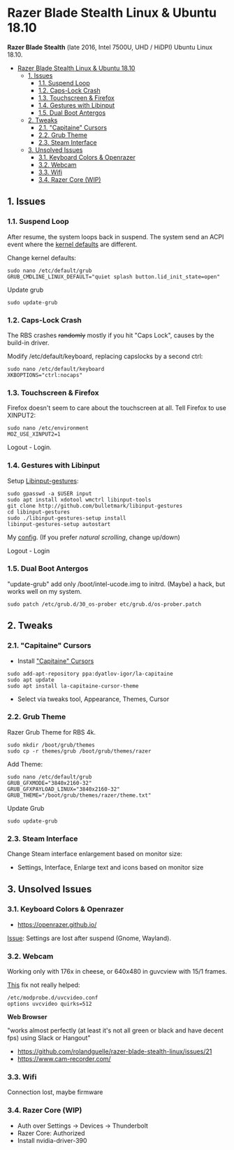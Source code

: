 # Razer Blade Stealth Linux & Ubuntu 18.10

**Razer Blade Stealth** (late 2016, Intel 7500U, UHD / HiDPI) Ubuntu Linux 18.10.

<!-- TOC depthFrom:2 -->

- [Razer Blade Stealth Linux & Ubuntu 18.10](#razer-blade-stealth-linux--ubuntu-1810)
  - [1. Issues](#1-issues)
    - [1.1. Suspend Loop](#11-suspend-loop)
    - [1.2. Caps-Lock Crash](#12-caps-lock-crash)
    - [1.3. Touchscreen & Firefox](#13-touchscreen--firefox)
    - [1.4. Gestures with Libinput](#14-gestures-with-libinput)
    - [1.5. Dual Boot Antergos](#15-dual-boot-antergos)
  - [2. Tweaks](#2-tweaks)
    - [2.1. "Capitaine" Cursors](#21-capitaine-cursors)
    - [2.2. Grub Theme](#22-grub-theme)
    - [2.3. Steam Interface](#23-steam-interface)
  - [3. Unsolved Issues](#3-unsolved-issues)
    - [3.1. Keyboard Colors & Openrazer](#31-keyboard-colors--openrazer)
    - [3.2. Webcam](#32-webcam)
    - [3.3. Wifi](#33-wifi)
    - [3.4. Razer Core (WIP)](#34-razer-core-wip)

<!-- /TOC -->

## 1. Issues

### 1.1. Suspend Loop

After resume, the system loops back in suspend.
The system send an ACPI event where the [kernel defaults](https://patchwork.kernel.org/patch/9512307/) are different.

Change kernel defaults:

```shell
sudo nano /etc/default/grub
GRUB_CMDLINE_LINUX_DEFAULT="quiet splash button.lid_init_state=open"
```

Update grub

```shell
sudo update-grub
```

### 1.2. Caps-Lock Crash

The RBS crashes ~~randomly~~ mostly if you hit "Caps Lock", causes by the build-in driver.

Modify /etc/default/keyboard, replacing capslocks by a second ctrl:

```shell
sudo nano /etc/default/keyboard
XKBOPTIONS="ctrl:nocaps"
```

### 1.3. Touchscreen & Firefox

Firefox doesn't seem to care about the touchscreen at all.
Tell Firefox to use XINPUT2:

```shell
sudo nano /etc/environment
MOZ_USE_XINPUT2=1
```

Logout - Login.

### 1.4. Gestures with Libinput

Setup [Libinput-gestures](https://github.com/bulletmark/libinput-gestures):

```shell
sudo gpasswd -a $USER input
sudo apt install xdotool wmctrl libinput-tools
git clone http://github.com/bulletmark/libinput-gestures
cd libinput-gestures
sudo ./libinput-gestures-setup install
libinput-gestures-setup autostart
```

My [config](config/libinput-gestures.conf).
(If you prefer _natural scrolling_, change up/down)

Logout - Login

### 1.5. Dual Boot Antergos

"update-grub" add only /boot/intel-ucode.img to initrd.
(Maybe) a hack, but works well on my system.

```shell
sudo patch /etc/grub.d/30_os-prober etc/grub.d/os-prober.patch
```

## 2. Tweaks

### 2.1. "Capitaine" Cursors

- Install ["Capitaine" Cursors](https://github.com/keeferrourke/capitaine-cursors)

```shell
sudo add-apt-repository ppa:dyatlov-igor/la-capitaine
sudo apt update
sudo apt install la-capitaine-cursor-theme
```

- Select via tweaks tool, Appearance, Themes, Cursor

### 2.2. Grub Theme

Razer Grub Theme for RBS 4k.

```shell
sudo mkdir /boot/grub/themes
sudo cp -r themes/grub /boot/grub/themes/razer
```

Add Theme:

```shell
sudo nano /etc/default/grub
GRUB_GFXMODE="3840x2160-32"
GRUB_GFXPAYLOAD_LINUX="3840x2160-32"
GRUB_THEME="/boot/grub/themes/razer/theme.txt"
```

Update Grub

```shell
sudo update-grub
```

### 2.3. Steam Interface

Change Steam interface enlargement based on monitor size:

- Settings, Interface, Enlarge text and icons based on monitor size

## 3. Unsolved Issues

### 3.1. Keyboard Colors & Openrazer

* https://openrazer.github.io/

[Issue](https://github.com/openrazer/openrazer/issues/342): Settings are lost after suspend (Gnome, Wayland).

### 3.2. Webcam

Working only with 176x in cheese, or 640x480 in guvcview with 15/1 frames.

[This](https://wiki.archlinux.org/index.php/Razer_Blade#Webcam) fix not really helped:

```shell
/etc/modprobe.d/uvcvideo.conf
options uvcvideo quirks=512
```

**Web Browser**

"works almost perfectly (at least it's not all green or black and have decent fps) using Slack or Hangout"
- https://github.com/rolandguelle/razer-blade-stealth-linux/issues/21
- https://www.cam-recorder.com/

### 3.3. Wifi

Connection lost, maybe firmware

### 3.4. Razer Core (WIP)

- Auth over Settings -> Devices -> Thunderbolt
- Razer Core: Authorized
- Install nvidia-driver-390
